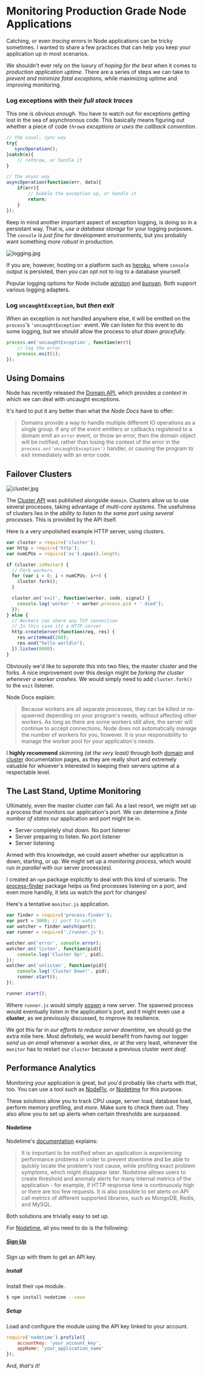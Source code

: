 # Monitoring Production Grade Node Applications #

Catching, or even _tracing_ errors in Node applications can be tricky sometimes. I wanted to share a few practices that can help you keep your application up in most scenarios.

We shouldn't ever rely on the luxury of _hoping for the best_ when it comes to _production application uptime_. There are a series of steps we can take to _prevent and minimize fatal exceptions_, while maximizing uptime and improving monitoring.

### Log **exceptions** with their _full stack traces_ ###

This one is _obvious enough_. You have to watch out for exceptions getting lost in the sea of asynchronous code. This basically means figuring out whether a piece of code _`throw`s exceptions or uses the callback convention_.

```js
// the usual, sync way
try{
   syncOperation(); 
}catch(e){
    // rethrow, or handle it
}

// the async way
asyncOperation(function(err, data){
    if(err){
        // bubble the exception up, or handle it
        return;
    }
});
```

Keep in mind another important aspect of exception logging, is doing so in a persistant way. That is, _use a database storage_ for your logging purposes. The `console` is _just fine_ for development environments, but you probably want something _more robust_ in production.

![logging.jpg][1]

If you are, however, hosting on a platform such as [heroku](https://www.heroku.com/ "Heroku Cloud Hosting"), where `console` output is persisted, then you can opt not to log to a database yourself.

Popular logging options for Node include [winston](https://github.com/flatiron/winston "flatiron/winston on GitHub") and [bunyan](https://github.com/trentm/node-bunyan "trentm/node-bunyan on GitHub"). Both support various logging adapters.

### Log `uncaughtException`, but _then exit_ ###

When an exception is not handled anywhere else, it will be emitted on the `process`'s `'uncaughtException'` event. We can listen for this event to do some logging, but we should allow the process to _shut down gracefully_.

```js
process.on('uncaughtException', function(err){
    // log the error
    process.exit(1);    
});
```

## Using Domains ##

Node has recently released the [Domain API](http://nodejs.org/api/domain.html "Domain - Node Docs"), which  provides _a context_ in which we can deal with uncaught exceptions.

It's hard to put it any better than what the _Node Docs_ have to offer:

> Domains provide a way to handle multiple different IO operations as a single group. If any of the event emitters or callbacks registered to a domain emit an `error` event, or throw an error, then the domain object will be notified, rather than losing the context of the error in the `process.on('uncaughtException')` handler, or causing the program to exit immediately with an error code.

## Failover Clusters ##

![cluster.jpg][2]

The [Cluster API](http://nodejs.org/api/cluster.html "Cluster - Node Docs") was published alongside `domain`. Clusters allow us to use several processes, taking advantage of _multi-core systems_. The usefulness of clusters lies in the _ability to listen to the same port using several processes_. This is provided by the API itself.

Here is a very unpolished example HTTP server, using clusters.

```js
var cluster = require('cluster');
var http = require('http');
var numCPUs = require('os').cpus().length;

if (cluster.isMaster) {
  // Fork workers.
  for (var i = 0; i < numCPUs; i++) {
    cluster.fork();
  }

  cluster.on('exit', function(worker, code, signal) {
    console.log('worker ' + worker.process.pid + ' died');
  });
} else {
  // Workers can share any TCP connection
  // In this case its a HTTP server
  http.createServer(function(req, res) {
    res.writeHead(200);
    res.end("hello world\n");
  }).listen(8000);
}
```

Obviously we'd like to _separate this_ into two files, the master cluster and the forks. A nice improvement over this design might be _forking the cluster whenever a worker crashes_. We would simply need to add `cluster.fork()` to the `exit` listener.

Node Docs explain:

> Because workers are all separate processes, they can be killed or re-spawned depending on your program's needs, without affecting other workers. As long as there are some workers still alive, the server will continue to accept connections. Node does not automatically manage the number of workers for you, however. It is your responsibility to manage the worker pool for your application's needs.

I **highly recommend** skimming _(at the very least)_ through both [domain](http://nodejs.org/api/domain.html "Domain - Node Docs") and [cluster](http://nodejs.org/api/cluster.html "Cluster - Node Docs") documentation pages, as they are really short and extremely valuable for whoever's interested in keeping their servers uptime at a respectable level.

## The Last Stand, Uptime Monitoring ##

Ultimately, even the master cluster _can_ fail. As a last resort, we might set up a process that monitors our application's port. We can determine a _finite number of states_ our application and port might be in.

- Server completely shut down. No port listener
- Server preparing to listen. No port listener
- Server listening

Armed with this knowledge, we could assert whether our application is down, starting, or up. We might set up a _monitoring process_, which would run _in parallel_ with our server process(es).

I created an `npm` package explicitly to deal with this kind of scenario. The [process-finder](https://github.com/bevacqua/process-finder "bevacqua/process-finder on GitHub") package helps us find processes listening on a port, and even more handily, it lets us watch the port for changes!

Here's a tentative `monitor.js` application.

```js
var finder = require('process-finder');
var port = 3000; // port to watch
var watcher = finder.watch(port);
var runner = require('./runner.js');

watcher.on('error', console.error);
watcher.on('listen', function(pid){
    console.log('Cluster Up!', pid);
});
watcher.on('unlisten', function(pid){
    console.log('Cluster Down!', pid);
    runner.start();
});

runner.start();
```

Where `runner.js` would simply [spawn](http://nodejs.org/api/child_process.html "Child Process - Node Docs") a new server. The spawned process would eventually listen in the application's port, and it might even use a **cluster**, as we previously discussed, to improve its resilience.

We got this far in _our efforts to reduce server downtime_, we should go the extra mile here. Most definitely, we would benefit from having our logger _send us an email_ whenever a worker dies, or at the very least, whenever the `monitor` has to restart our `cluster` because a previous cluster _went deaf_.

## Performance Analytics ##

Monitoring your application is great, but you'd probably like charts with that, too. You can use a tool such as [NodeFly](http://nodefly.com/ "NodeFly Monitoring Solution"), or [Nodetime](http://nodetime.com/ "Nodetime Performance Analytics") for this purpose.

These solutions allow you to track CPU usage, server load, database load, perform memory profiling, and _more_. Make sure to check them out. They also allow you to set up alerts when certain thresholds are surpassed.

#### Nodetime ####

Nodetime's [documentation](http://docs.nodetime.com/#alerts "Alerts - Nodetime Documentation") explains:

> It is important to be notified when an application is experiencing performance problems in order to prevent downtime and be able to quickly locate the problem's root cause, while profiling exact problem symptoms, which might disappear later. Nodetime allows users to create threshold and anomaly alerts for many internal metrics of the application - for example, if HTTP response time is continuously high or there are too few requests. It is also possible to set alerts on API call metrics of different supported libraries, such as MongoDB, Redis, and MySQL.

Both solutions are trivially easy to set up.

For [Nodetime](http://nodetime.com/ "Nodetime Performance Analytics"), all you need to do is the following:

##### [Sign Up](http://nodetime.com/signup "Sign up - Nodetime") #####

Sign up with them to get an API key.

##### Install #####

Install their `npm` module.

```bash
$ npm install nodetime --save
```

##### Setup #####

Load and configure the module using the API key linked to your account.

```js
require('nodetime').profile({
    accountKey: 'your_account_key', 
    appName: 'your_application_name'
});
```

And, _that's it!_

  [1]: http://i.imgur.com/gBJfpgY.jpg "Not the most useful kind of logging"
  [2]: http://i.imgur.com/qpxYf8O.jpg "Not quite, but better than nothing!"